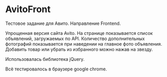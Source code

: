 # AvitoFront
Тестовое задание для Авито. Направление Frontend.

Упрощенная версия сайта Avito.
На странице показывается список объявлений, загружаемых по API.
Количество дополнительных фотографий показывается при наведении на главное фото объявления.
Добавить товар или убрать из избранного можно нажав на звезду.

Использовалась библиотека jQuery.

Всё тестировалось в браузере google chrome.
